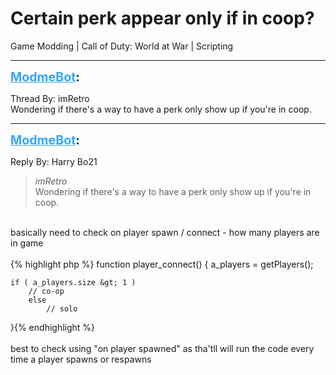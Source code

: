 # Certain perk appear only if in coop?
Game Modding | Call of Duty: World at War | Scripting

---
<strong style="font-size: 1.4em;"><span style="text-decoration: underline;text-decoration-color: #34a7f9;"><span style="color:#34a7f9;">ModmeBot</span></span>:</strong>

<p>Thread By: imRetro<br />Wondering if there&#39;s a way to have a perk only show up if you&#39;re in coop.</p>

---
<strong style="font-size: 1.4em;"><span style="text-decoration: underline;text-decoration-color: #34a7f9;"><span style="color:#34a7f9;">ModmeBot</span></span>:</strong>

<p>Reply By: Harry Bo21<br /><blockquote><em>imRetro</em><br />Wondering if there&#39;s a way to have a perk only show up if you&#39;re in coop.</blockquote><br /> basically need to check on player spawn / connect - how many players are in game<br /> <br />{% highlight php %}
function player_connect()
{
	a_players = getPlayers();
	
	if ( a_players.size &gt; 1 )
	    // co-op
        else
            // solo
	
}{% endhighlight %}
 <br /> <br />best to check using &quot;on player spawned&quot; as tha&#39;tll will run the code every time a player spawns or respawns</p>
